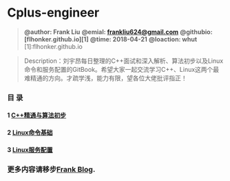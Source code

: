 # Cplus-engineer

> **@author: Frank Liu**
> **@emial: <frankliu624@gmail.com>**
> **@githubio: [flhonker.github.io][1]**
> **@time: 2018-04-21**
> **@loaction: whut**
[1]:flhonker.github.io

> Description：刘宇昂每日整理的C++面试和深入解析、算法初步以及Linux命令和服务配置的GitBook。希望大家一起交流学习C++、Linux这两个最难精通的方向。才疏学浅，能力有限，望各位大佬批评指正！

### 目 录

#### 1 [C++精通与算法初步](./C++精通与算法学习.md)

#### 2 [Linux命令基础](./Linux命令基础.md)

#### 3 [Linux服务配置](./Linux服务配置.md)

### 更多内容请移步[Frank Blog](https://flhonker.github.io).